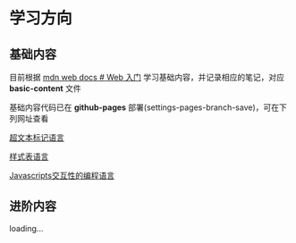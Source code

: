 # 学习方向

## 基础内容

目前根据 [mdn web docs # Web 入门](https://developer.mozilla.org/zh-CN/docs/Learn_web_development/Getting_started/Your_first_website) 学习基础内容，并记录相应的笔记，对应 **basic-content** 文件

基础内容代码已在 **github-pages** 部署(settings-pages-branch-save)，可在下列网址查看

[超文本标记语言](https://kamomechan.github.io/front-end/html/basic-content/)

[样式表语言](https://kamomechan.github.io/front-end/css/basic-content/)

[Javascripts交互性的编程语言](https://kamomechan.github.io/front-end/js/basic-content/)

## 进阶内容

loading...
